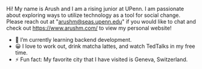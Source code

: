 Hi! My name is Arush and I am a rising junior at UPenn. I am passionate about exploring ways to utilize technology as a tool for social change. Please reach out at "arushm@seas.upenn.edu" if you would like to chat and check out https://www.arushm.com/ to view my personal website!

- 🌱 I’m currently learning backend development.
- 😀 I love to work out, drink matcha lattes, and watch TedTalks in my free time.
- ⚡ Fun fact: My favorite city that I have visited is Geneva, Switzerland.
